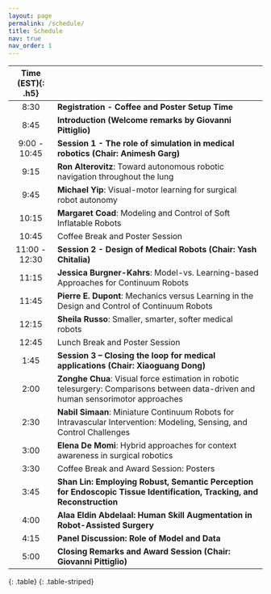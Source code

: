 ```yaml
---
layout: page
permalink: /schedule/
title: Schedule
nav: true
nav_order: 1
---
```



| **Time (EST)**{: .h5} |  |
| :-----:   | :----- |
| 8:30| **Registration - Coffee and Poster Setup Time** |
| 8:45| **Introduction (Welcome remarks by Giovanni Pittiglio)** |
| 9:00 - 10:45| **Session 1 - The role of simulation in medical robotics (Chair: Animesh Garg)**|
| 9:15 | **Ron Alterovitz**: Toward autonomous robotic navigation throughout the lung |
| 9:45 | **Michael Yip**: Visual-motor learning for surgical robot autonomy |
| 10:15 | **Margaret Coad**: Modeling and Control of Soft Inflatable Robots |
| 10:45 | Coffee Break and Poster Session|
| 11:00 - 12:30| **Session 2 - Design of Medical Robots (Chair: Yash Chitalia)** |
| 11:15 | **Jessica Burgner-Kahrs**: Model-vs. Learning-based Approaches for Continuum Robots |
| 11:45 | **Pierre E. Dupont**: Mechanics versus Learning in the Design and Control of Continuum Robots|
| 12:15 | **Sheila Russo**: Smaller, smarter, softer medical robots|
| 12:45 | Lunch Break and Poster Session|
| 1:45 | **Session 3 – Closing the loop for medical applications (Chair: Xiaoguang Dong)** |
| 2:00 | **Zonghe Chua**: Visual force estimation in robotic telesurgery: Comparisons between data-driven and human sensorimotor approaches |
| 2:30 | **Nabil Simaan**: Miniature Continuum Robots for Intravascular Intervention: Modeling, Sensing, and Control Challenges |
| 3:00 | **Elena De Momi**: Hybrid approaches for context awareness in surgical robotics |
| 3:30 | Coffee Break and Award Session: Posters|
| 3:45 | **Shan Lin: Employing Robust, Semantic Perception for Endoscopic Tissue Identification, Tracking, and Reconstruction**|
| 4:00 | **Alaa Eldin Abdelaal: Human Skill Augmentation in Robot-Assisted Surgery**|
| 4:15 | **Panel Discussion:  Role of Model and Data** |
| 5:00 | **Closing Remarks and Award Session (Chair: Giovanni Pittiglio)** |
{: .table}
{: .table-striped}



